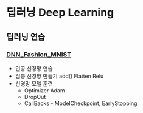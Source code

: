 # 딥러닝 Deep Learning

## 딥러닝 연습

### [DNN_Fashion_MNIST](https://github.com/Chanmi-K/Python/blob/main/DL/DL_DNN_FashionMnist.ipynb)
* 인공 신경망 연습
* 심층 신경망 만들기 add() Flatten Relu
* 신경망 모델 훈련
  * Optimizer Adam
  * DropOut
  * CallBacks - ModelCheckpoint, EarlyStopping
